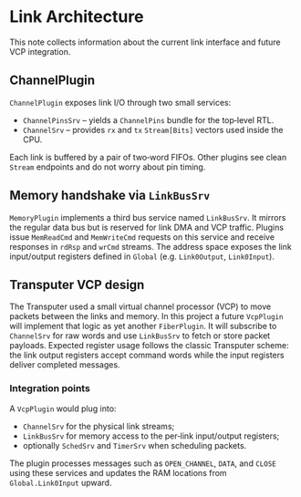 # Link Architecture

This note collects information about the current link interface and future VCP integration.

## ChannelPlugin

`ChannelPlugin` exposes link I/O through two small services:

- `ChannelPinsSrv` – yields a `ChannelPins` bundle for the top‑level RTL.
- `ChannelSrv` – provides `rx` and `tx` `Stream[Bits]` vectors used inside the CPU.

Each link is buffered by a pair of two‑word FIFOs. Other plugins see clean `Stream` endpoints and do not worry about pin timing.

## Memory handshake via `LinkBusSrv`

`MemoryPlugin` implements a third bus service named `LinkBusSrv`.  It mirrors the
regular data bus but is reserved for link DMA and VCP traffic.  Plugins issue
`MemReadCmd` and `MemWriteCmd` requests on this service and receive responses in
`rdRsp` and `wrCmd` streams.  The address space exposes the link input/output
registers defined in `Global` (e.g. `Link0Output`, `Link0Input`).

## Transputer VCP design

The Transputer used a small virtual channel processor (VCP) to move packets between
the links and memory.  In this project a future `VcpPlugin` will implement that
logic as yet another `FiberPlugin`.  It will subscribe to `ChannelSrv` for raw
words and use `LinkBusSrv` to fetch or store packet payloads.  Expected register
usage follows the classic Transputer scheme: the link output registers accept command
words while the input registers deliver completed messages.

### Integration points

A `VcpPlugin` would plug into:

- `ChannelSrv` for the physical link streams;
- `LinkBusSrv` for memory access to the per‑link input/output registers;
- optionally `SchedSrv` and `TimerSrv` when scheduling packets.

The plugin processes messages such as `OPEN_CHANNEL`, `DATA`, and `CLOSE` using
these services and updates the RAM locations from `Global.Link0Input` upward.

